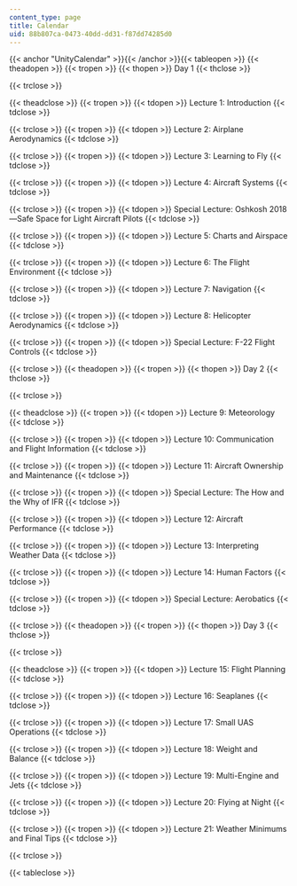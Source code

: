```yaml
---
content_type: page
title: Calendar
uid: 88b807ca-0473-40dd-dd31-f87dd74285d0
---
```


{{< anchor "UnityCalendar" >}}{{< /anchor >}}{{< tableopen >}}
{{< theadopen >}}
{{< tropen >}}
{{< thopen >}}
Day 1
{{< thclose >}}

{{< trclose >}}

{{< theadclose >}}
{{< tropen >}}
{{< tdopen >}}
Lecture 1: Introduction
{{< tdclose >}}

{{< trclose >}}
{{< tropen >}}
{{< tdopen >}}
Lecture 2: Airplane Aerodynamics
{{< tdclose >}}

{{< trclose >}}
{{< tropen >}}
{{< tdopen >}}
Lecture 3: Learning to Fly
{{< tdclose >}}

{{< trclose >}}
{{< tropen >}}
{{< tdopen >}}
Lecture 4: Aircraft Systems
{{< tdclose >}}

{{< trclose >}}
{{< tropen >}}
{{< tdopen >}}
Special Lecture: Oshkosh 2018—Safe Space for Light Aircraft Pilots
{{< tdclose >}}

{{< trclose >}}
{{< tropen >}}
{{< tdopen >}}
Lecture 5: Charts and Airspace
{{< tdclose >}}

{{< trclose >}}
{{< tropen >}}
{{< tdopen >}}
Lecture 6: The Flight Environment
{{< tdclose >}}

{{< trclose >}}
{{< tropen >}}
{{< tdopen >}}
Lecture 7: Navigation
{{< tdclose >}}

{{< trclose >}}
{{< tropen >}}
{{< tdopen >}}
Lecture 8: Helicopter Aerodynamics
{{< tdclose >}}

{{< trclose >}}
{{< tropen >}}
{{< tdopen >}}
Special Lecture: F-22 Flight Controls
{{< tdclose >}}

{{< trclose >}}
{{< theadopen >}}
{{< tropen >}}
{{< thopen >}}
Day 2
{{< thclose >}}

{{< trclose >}}

{{< theadclose >}}
{{< tropen >}}
{{< tdopen >}}
Lecture 9: Meteorology
{{< tdclose >}}

{{< trclose >}}
{{< tropen >}}
{{< tdopen >}}
Lecture 10: Communication and Flight Information
{{< tdclose >}}

{{< trclose >}}
{{< tropen >}}
{{< tdopen >}}
Lecture 11: Aircraft Ownership and Maintenance
{{< tdclose >}}

{{< trclose >}}
{{< tropen >}}
{{< tdopen >}}
Special Lecture: The How and the Why of IFR
{{< tdclose >}}

{{< trclose >}}
{{< tropen >}}
{{< tdopen >}}
Lecture 12: Aircraft Performance
{{< tdclose >}}

{{< trclose >}}
{{< tropen >}}
{{< tdopen >}}
Lecture 13: Interpreting Weather Data
{{< tdclose >}}

{{< trclose >}}
{{< tropen >}}
{{< tdopen >}}
Lecture 14: Human Factors
{{< tdclose >}}

{{< trclose >}}
{{< tropen >}}
{{< tdopen >}}
Special Lecture: Aerobatics
{{< tdclose >}}

{{< trclose >}}
{{< theadopen >}}
{{< tropen >}}
{{< thopen >}}
Day 3
{{< thclose >}}

{{< trclose >}}

{{< theadclose >}}
{{< tropen >}}
{{< tdopen >}}
Lecture 15: Flight Planning
{{< tdclose >}}

{{< trclose >}}
{{< tropen >}}
{{< tdopen >}}
Lecture 16: Seaplanes
{{< tdclose >}}

{{< trclose >}}
{{< tropen >}}
{{< tdopen >}}
Lecture 17: Small UAS Operations
{{< tdclose >}}

{{< trclose >}}
{{< tropen >}}
{{< tdopen >}}
Lecture 18: Weight and Balance
{{< tdclose >}}

{{< trclose >}}
{{< tropen >}}
{{< tdopen >}}
Lecture 19: Multi-Engine and Jets
{{< tdclose >}}

{{< trclose >}}
{{< tropen >}}
{{< tdopen >}}
Lecture 20: Flying at Night
{{< tdclose >}}

{{< trclose >}}
{{< tropen >}}
{{< tdopen >}}
Lecture 21: Weather Minimums and Final Tips
{{< tdclose >}}

{{< trclose >}}

{{< tableclose >}}